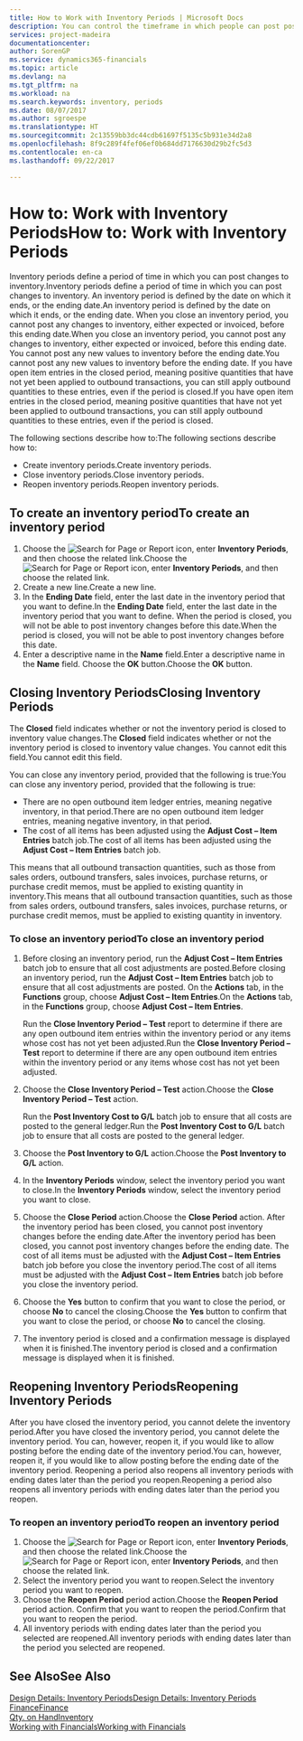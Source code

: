 ```yaml
---
title: How to Work with Inventory Periods | Microsoft Docs
description: You can control the timeframe in which people can post post changes to inventory by defining inventory periods.
services: project-madeira
documentationcenter: 
author: SorenGP
ms.service: dynamics365-financials
ms.topic: article
ms.devlang: na
ms.tgt_pltfrm: na
ms.workload: na
ms.search.keywords: inventory, periods
ms.date: 08/07/2017
ms.author: sgroespe
ms.translationtype: HT
ms.sourcegitcommit: 2c13559bb3dc44cdb61697f5135c5b931e34d2a8
ms.openlocfilehash: 8f9c289f4fef06ef0b684dd7176630d29b2fc5d3
ms.contentlocale: en-ca
ms.lasthandoff: 09/22/2017

---
```

# <a name="how-to-work-with-inventory-periods"></a><span data-ttu-id="f096a-103">How to: Work with Inventory Periods</span><span class="sxs-lookup"><span data-stu-id="f096a-103">How to: Work with Inventory Periods</span></span>
<span data-ttu-id="f096a-104">Inventory periods define a period of time in which you can post changes to inventory.</span><span class="sxs-lookup"><span data-stu-id="f096a-104">Inventory periods define a period of time in which you can post changes to inventory.</span></span> <span data-ttu-id="f096a-105">An inventory period is defined by the date on which it ends, or the ending date.</span><span class="sxs-lookup"><span data-stu-id="f096a-105">An inventory period is defined by the date on which it ends, or the ending date.</span></span> <span data-ttu-id="f096a-106">When you close an inventory period, you cannot post any changes to inventory, either expected or invoiced, before this ending date.</span><span class="sxs-lookup"><span data-stu-id="f096a-106">When you close an inventory period, you cannot post any changes to inventory, either expected or invoiced, before this ending date.</span></span> <span data-ttu-id="f096a-107">You cannot post any new values to inventory before the ending date.</span><span class="sxs-lookup"><span data-stu-id="f096a-107">You cannot post any new values to inventory before the ending date.</span></span> <span data-ttu-id="f096a-108">If you have open item entries in the closed period, meaning positive quantities that have not yet been applied to outbound transactions, you can still apply outbound quantities to these entries, even if the period is closed.</span><span class="sxs-lookup"><span data-stu-id="f096a-108">If you have open item entries in the closed period, meaning positive quantities that have not yet been applied to outbound transactions, you can still apply outbound quantities to these entries, even if the period is closed.</span></span>  

<span data-ttu-id="f096a-109">The following sections describe how to:</span><span class="sxs-lookup"><span data-stu-id="f096a-109">The following sections describe how to:</span></span>  

* <span data-ttu-id="f096a-110">Create inventory periods.</span><span class="sxs-lookup"><span data-stu-id="f096a-110">Create inventory periods.</span></span>  
* <span data-ttu-id="f096a-111">Close inventory periods.</span><span class="sxs-lookup"><span data-stu-id="f096a-111">Close inventory periods.</span></span>  
* <span data-ttu-id="f096a-112">Reopen inventory periods.</span><span class="sxs-lookup"><span data-stu-id="f096a-112">Reopen inventory periods.</span></span>  

## <a name="to-create-an-inventory-period"></a><span data-ttu-id="f096a-113">To create an inventory period</span><span class="sxs-lookup"><span data-stu-id="f096a-113">To create an inventory period</span></span>  
1. <span data-ttu-id="f096a-114">Choose the ![Search for Page or Report](media/ui-search/search_small.png "Search for Page or Report icon") icon, enter **Inventory Periods**, and then choose the related link.</span><span class="sxs-lookup"><span data-stu-id="f096a-114">Choose the ![Search for Page or Report](media/ui-search/search_small.png "Search for Page or Report icon") icon, enter **Inventory Periods**, and then choose the related link.</span></span>  
2. <span data-ttu-id="f096a-115">Create a new line.</span><span class="sxs-lookup"><span data-stu-id="f096a-115">Create a new line.</span></span>  
3. <span data-ttu-id="f096a-116">In the **Ending Date** field, enter the last date in the inventory period that you want to define.</span><span class="sxs-lookup"><span data-stu-id="f096a-116">In the **Ending Date** field, enter the last date in the inventory period that you want to define.</span></span> <span data-ttu-id="f096a-117">When the period is closed, you will not be able to post inventory changes before this date.</span><span class="sxs-lookup"><span data-stu-id="f096a-117">When the period is closed, you will not be able to post inventory changes before this date.</span></span>  
4. <span data-ttu-id="f096a-118">Enter a descriptive name in the **Name** field.</span><span class="sxs-lookup"><span data-stu-id="f096a-118">Enter a descriptive name in the **Name** field.</span></span> <span data-ttu-id="f096a-119">Choose the **OK** button.</span><span class="sxs-lookup"><span data-stu-id="f096a-119">Choose the **OK** button.</span></span>  

## <a name="closing-inventory-periods"></a><span data-ttu-id="f096a-120">Closing Inventory Periods</span><span class="sxs-lookup"><span data-stu-id="f096a-120">Closing Inventory Periods</span></span>  
<span data-ttu-id="f096a-121">The **Closed** field indicates whether or not the inventory period is closed to inventory value changes.</span><span class="sxs-lookup"><span data-stu-id="f096a-121">The **Closed** field indicates whether or not the inventory period is closed to inventory value changes.</span></span> <span data-ttu-id="f096a-122">You cannot edit this field.</span><span class="sxs-lookup"><span data-stu-id="f096a-122">You cannot edit this field.</span></span>  

<span data-ttu-id="f096a-123">You can close any inventory period, provided that the following is true:</span><span class="sxs-lookup"><span data-stu-id="f096a-123">You can close any inventory period, provided that the following is true:</span></span>  

* <span data-ttu-id="f096a-124">There are no open outbound item ledger entries, meaning negative inventory, in that period.</span><span class="sxs-lookup"><span data-stu-id="f096a-124">There are no open outbound item ledger entries, meaning negative inventory, in that period.</span></span>  
* <span data-ttu-id="f096a-125">The cost of all items has been adjusted using the **Adjust Cost – Item Entries** batch job.</span><span class="sxs-lookup"><span data-stu-id="f096a-125">The cost of all items has been adjusted using the **Adjust Cost – Item Entries** batch job.</span></span>  

<span data-ttu-id="f096a-126">This means that all outbound transaction quantities, such as those from sales orders, outbound transfers, sales invoices, purchase returns, or purchase credit memos, must be applied to existing quantity in inventory.</span><span class="sxs-lookup"><span data-stu-id="f096a-126">This means that all outbound transaction quantities, such as those from sales orders, outbound transfers, sales invoices, purchase returns, or purchase credit memos, must be applied to existing quantity in inventory.</span></span>  

### <a name="to-close-an-inventory-period"></a><span data-ttu-id="f096a-127">To close an inventory period</span><span class="sxs-lookup"><span data-stu-id="f096a-127">To close an inventory period</span></span>  
1. <span data-ttu-id="f096a-128">Before closing an inventory period, run the **Adjust Cost – Item Entries** batch job to ensure that all cost adjustments are posted.</span><span class="sxs-lookup"><span data-stu-id="f096a-128">Before closing an inventory period, run the **Adjust Cost – Item Entries** batch job to ensure that all cost adjustments are posted.</span></span> <span data-ttu-id="f096a-129">On the **Actions** tab, in the **Functions** group, choose **Adjust Cost – Item Entries**.</span><span class="sxs-lookup"><span data-stu-id="f096a-129">On the **Actions** tab, in the **Functions** group, choose **Adjust Cost – Item Entries**.</span></span>  

     <span data-ttu-id="f096a-130">Run the **Close Inventory Period – Test** report to determine if there are any open outbound item entries within the inventory period or any items whose cost has not yet been adjusted.</span><span class="sxs-lookup"><span data-stu-id="f096a-130">Run the **Close Inventory Period – Test** report to determine if there are any open outbound item entries within the inventory period or any items whose cost has not yet been adjusted.</span></span>  
2. <span data-ttu-id="f096a-131">Choose the **Close Inventory Period – Test** action.</span><span class="sxs-lookup"><span data-stu-id="f096a-131">Choose the **Close Inventory Period – Test** action.</span></span>  

     <span data-ttu-id="f096a-132">Run the **Post Inventory Cost to G/L** batch job to ensure that all costs are posted to the general ledger.</span><span class="sxs-lookup"><span data-stu-id="f096a-132">Run the **Post Inventory Cost to G/L** batch job to ensure that all costs are posted to the general ledger.</span></span>  
3. <span data-ttu-id="f096a-133">Choose the **Post Inventory to G/L** action.</span><span class="sxs-lookup"><span data-stu-id="f096a-133">Choose the **Post Inventory to G/L** action.</span></span>  
4. <span data-ttu-id="f096a-134">In the **Inventory Periods** window, select the inventory period you want to close.</span><span class="sxs-lookup"><span data-stu-id="f096a-134">In the **Inventory Periods** window, select the inventory period you want to close.</span></span>  
5. <span data-ttu-id="f096a-135">Choose the **Close Period** action.</span><span class="sxs-lookup"><span data-stu-id="f096a-135">Choose the **Close Period** action.</span></span> <span data-ttu-id="f096a-136">After the inventory period has been closed, you cannot post inventory changes before the ending date.</span><span class="sxs-lookup"><span data-stu-id="f096a-136">After the inventory period has been closed, you cannot post inventory changes before the ending date.</span></span> <span data-ttu-id="f096a-137">The cost of all items must be adjusted with the **Adjust Cost – Item Entries** batch job before you close the inventory period.</span><span class="sxs-lookup"><span data-stu-id="f096a-137">The cost of all items must be adjusted with the **Adjust Cost – Item Entries** batch job before you close the inventory period.</span></span>  
6. <span data-ttu-id="f096a-138">Choose the **Yes** button to confirm that you want to close the period, or choose **No** to cancel the closing.</span><span class="sxs-lookup"><span data-stu-id="f096a-138">Choose the **Yes** button to confirm that you want to close the period, or choose **No** to cancel the closing.</span></span>  
7. <span data-ttu-id="f096a-139">The inventory period is closed and a confirmation message is displayed when it is finished.</span><span class="sxs-lookup"><span data-stu-id="f096a-139">The inventory period is closed and a confirmation message is displayed when it is finished.</span></span>  

## <a name="reopening-inventory-periods"></a><span data-ttu-id="f096a-140">Reopening Inventory Periods</span><span class="sxs-lookup"><span data-stu-id="f096a-140">Reopening Inventory Periods</span></span>  
<span data-ttu-id="f096a-141">After you have closed the inventory period, you cannot delete the inventory period.</span><span class="sxs-lookup"><span data-stu-id="f096a-141">After you have closed the inventory period, you cannot delete the inventory period.</span></span> <span data-ttu-id="f096a-142">You can, however, reopen it, if you would like to allow posting before the ending date of the inventory period.</span><span class="sxs-lookup"><span data-stu-id="f096a-142">You can, however, reopen it, if you would like to allow posting before the ending date of the inventory period.</span></span> <span data-ttu-id="f096a-143">Reopening a period also reopens all inventory periods with ending dates later than the period you reopen.</span><span class="sxs-lookup"><span data-stu-id="f096a-143">Reopening a period also reopens all inventory periods with ending dates later than the period you reopen.</span></span>  

### <a name="to-reopen-an-inventory-period"></a><span data-ttu-id="f096a-144">To reopen an inventory period</span><span class="sxs-lookup"><span data-stu-id="f096a-144">To reopen an inventory period</span></span>  
1. <span data-ttu-id="f096a-145">Choose the ![Search for Page or Report](media/ui-search/search_small.png "Search for Page or Report icon") icon, enter **Inventory Periods**, and then choose the related link.</span><span class="sxs-lookup"><span data-stu-id="f096a-145">Choose the ![Search for Page or Report](media/ui-search/search_small.png "Search for Page or Report icon") icon, enter **Inventory Periods**, and then choose the related link.</span></span>  
2. <span data-ttu-id="f096a-146">Select the inventory period you want to reopen.</span><span class="sxs-lookup"><span data-stu-id="f096a-146">Select the inventory period you want to reopen.</span></span>  
3. <span data-ttu-id="f096a-147">Choose the **Reopen Period** period action.</span><span class="sxs-lookup"><span data-stu-id="f096a-147">Choose the **Reopen Period** period action.</span></span> <span data-ttu-id="f096a-148">Confirm that you want to reopen the period.</span><span class="sxs-lookup"><span data-stu-id="f096a-148">Confirm that you want to reopen the period.</span></span>  
4. <span data-ttu-id="f096a-149">All inventory periods with ending dates later than the period you selected are reopened.</span><span class="sxs-lookup"><span data-stu-id="f096a-149">All inventory periods with ending dates later than the period you selected are reopened.</span></span>  

## <a name="see-also"></a><span data-ttu-id="f096a-150">See Also</span><span class="sxs-lookup"><span data-stu-id="f096a-150">See Also</span></span>  
[<span data-ttu-id="f096a-151">Design Details: Inventory Periods</span><span class="sxs-lookup"><span data-stu-id="f096a-151">Design Details: Inventory Periods</span></span>](design-details-inventory-periods.md)  
[<span data-ttu-id="f096a-152">Finance</span><span class="sxs-lookup"><span data-stu-id="f096a-152">Finance</span></span>](finance.md)  
[<span data-ttu-id="f096a-153">Qty. on Hand</span><span class="sxs-lookup"><span data-stu-id="f096a-153">Inventory</span></span>](inventory-manage-inventory.md)  
[<span data-ttu-id="f096a-154">Working with Financials</span><span class="sxs-lookup"><span data-stu-id="f096a-154">Working with Financials</span></span>](ui-work-product.md)

